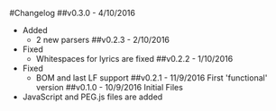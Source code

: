 #Changelog
##v0.3.0 - 4/10/2016
  - Added
    - 2 new parsers
##v0.2.3 - 2/10/2016
  - Fixed
    - Whitespaces for lyrics are fixed
##v0.2.2 - 1/10/2016
  - Fixed
    - BOM and last LF support
##v0.2.1 - 11/9/2016 First 'functional' version
##v0.1.0 - 10/9/2016 Initial Files
 - JavaScript and PEG.js files are added
